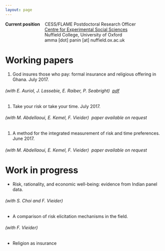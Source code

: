 ```yaml
---
layout: page
---
```




**Current position**  &nbsp;&nbsp;  CESS/FLAME Postdoctoral Research Officer<br>
&nbsp;&nbsp;&nbsp;&nbsp;&nbsp;&nbsp;&nbsp;&nbsp;&nbsp;&nbsp;&nbsp;&nbsp;&nbsp;&nbsp;&nbsp;&nbsp;&nbsp;&nbsp;&nbsp;&nbsp;&nbsp;&nbsp;&nbsp;&nbsp;&nbsp;&nbsp;&nbsp;&nbsp;&nbsp;&nbsp;&nbsp;&nbsp;[Centre for Experimental Social Sciences](https://cess-nuffield.nuff.ox.ac.uk/)<br>
&nbsp;&nbsp;&nbsp;&nbsp;&nbsp;&nbsp;&nbsp;&nbsp;&nbsp;&nbsp;&nbsp;&nbsp;&nbsp;&nbsp;&nbsp;&nbsp;&nbsp;&nbsp;&nbsp;&nbsp;&nbsp;&nbsp;&nbsp;&nbsp;&nbsp;&nbsp;&nbsp;&nbsp;&nbsp;&nbsp;&nbsp;&nbsp;Nuffield
College, University of Oxford<br>
&nbsp;&nbsp;&nbsp;&nbsp;&nbsp;&nbsp;&nbsp;&nbsp;&nbsp;&nbsp;&nbsp;&nbsp;&nbsp;&nbsp;&nbsp;&nbsp;&nbsp;&nbsp;&nbsp;&nbsp;&nbsp;&nbsp;&nbsp;&nbsp;&nbsp;&nbsp;&nbsp;&nbsp;&nbsp;&nbsp;&nbsp;&nbsp;amma [dot] panin [at] nuffield.ox.ac.uk

# Working papers


1. God insures those who pay: formal insurance and religious offering
in Ghana. July 2017.
###### (with E. Auriol, J. Lassebie, E. Raiber, P. Seabright) &nbsp;*[pdf](assets/god_insures.pdf)*

1. Take your risk or take your time. July 2017.
###### (with M. Abdellaoui, E. Kemel, F. Vieider) &nbsp;*paper available on request*

1. A method for the integrated measurement of risk and time
preferences. June 2017.
###### (with M. Abdellaoui, E. Kemel, F. Vieider) &nbsp;*paper available on request*

# Work in progress

* Risk, rationality, and economic well-being: evidence from Indian
panel data.
###### (with S. Choi and F. Vieider)

* A comparison of risk elicitation mechanisms in the field.
###### (with F. Vieider)

* Religion as insurance



<!-- <head> -->
<!-- 	<meta charset="utf-8" /> -->
<!-- 	<meta name="generator" content="R package animation 2.3"> -->
<!-- 	<title>Animations Using the R Language</title> -->
<!-- 	<link rel="stylesheet" href="css/reset.css" /> -->
<!-- 	<link rel="stylesheet" href="css/styles.css" /> -->
<!-- 	<link rel="stylesheet" href="css/scianimator.css" /> -->
<!--   <link rel="stylesheet" href="http://yandex.st/highlightjs/7.3/styles/github.min.css"> -->

<!-- 	<script src="js/jquery-1.4.4.min.js"></script> -->
<!-- 	<script src="js/jquery.scianimator.min.js"></script> -->
<!--   <script type="text/javascript" src="http://yandex.st/highlightjs/7.3/highlight.min.js"></script> -->
<!--   <script type="text/javascript" src="http://yandex.st/highlightjs/7.3/languages/r.min.js"></script> -->
<!--   <script>hljs.initHighlightingOnLoad();</script> -->

<!-- </head> -->
<!-- <body> -->

<!-- <div class="posts"> -->
<!-- </br> -->
<!-- </div> -->

<!-- <div class="scianimator"><div id="Rplot" style="display: inline-block;"></div></div> -->
<!-- <script src="js/Rplot.js"></script> -->

<!-- </body> -->

